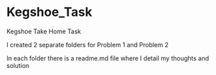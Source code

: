 # Kegshoe_Task
Kegshoe Take Home Task

I created 2 separate folders for Problem 1 and Problem 2

In each folder there is a readme.md file where I detail my thoughts and solution
